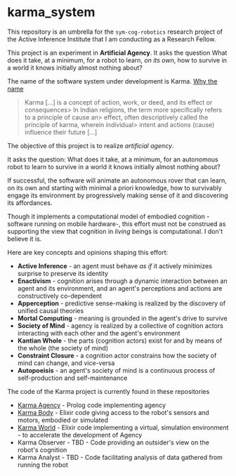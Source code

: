 # karma_system

This repository is an umbrella for the `sym-cog-robotics` research project of the Active Inference Institute that I am conducting as a Research Fellow.

This project is an experiment in **Artificial Agency**. It asks the question What does it take, at a minimum, for a robot to learn, *on its own*, how to survive in a
world it knows initially almost nothing about?

The name of the software system under development is Karma. [Why the name](https://en.wikipedia.org/wiki/Karma)

> Karma [...] is a concept of action, work, or deed, and its effect or consequences> In Indian religions, the term more specifically refers to a principle of cause an> effect, often descriptively called the principle of karma, wherein individual> intent and actions (cause) influence their future [...]

The objective of this project is to realize *artificial agency*.

It asks the question: What does it take, at a minimum, for an autonomous robot to learn to survive in a world it knows initially almost nothing about?

If successful, the software will animate an autonomous rover that can learn, on its own and starting with minimal a priori knowledge, how to survivably engage its environment by progressively making sense of it and discovering its affordances.

Though it implements a computational model of embodied cognition -software running on mobile hardware-, this effort must not be construed as supporting the view that cognition in *living* beings is computational. I don't believe it is.

Here are key concepts and opinions shaping this effort:

* **Active Inference** - an agent must behave *as if* it actively minimizes surprise to preserve its identity
* **Enactivism** - cognition arises through a dynamic interaction between an agent and its environment, and an agent's perceptions and actions are constructively co-dependent
* **Apperception** - predictive sense-making is realized by the discovery of unified causal theories
* **Mortal Computing** - meaning is grounded in the agent's drive to survive
* **Society of Mind** - agency is realized by a collective of cognition actors interacting with each other and the agent's environment
* **Kantian Whole** - the parts (cognition actors) exist for and by means of the whole (the society of mind)
* **Constraint Closure** - a cognition actor constrains how the society of mind can change, and vice-versa
* **Autopoeisis** - an agent's society of mind is a continuous process of self-production and self-maintenance

The code of the Karma project is currently found in these repositories

* [Karma Agency](https://github.com/jfcloutier/karma_agency) - Prolog code implementing agency
* [Karma Body](https://github.com/jfcloutier/karma_body) - Elixir code giving access to the robot's sensors and motors, embodied or simulated
* [Karma World](https://github.com/jfcloutier/karma_world) - Elixir code implementing a virtual, simulation environment - to accelerate the development of Agency
* Karma Observer - TBD - Code providing an outsider's view on the robot's cognition
* Karma Analyst - TBD - Code facilitating analysis of data gathered from running the robot
